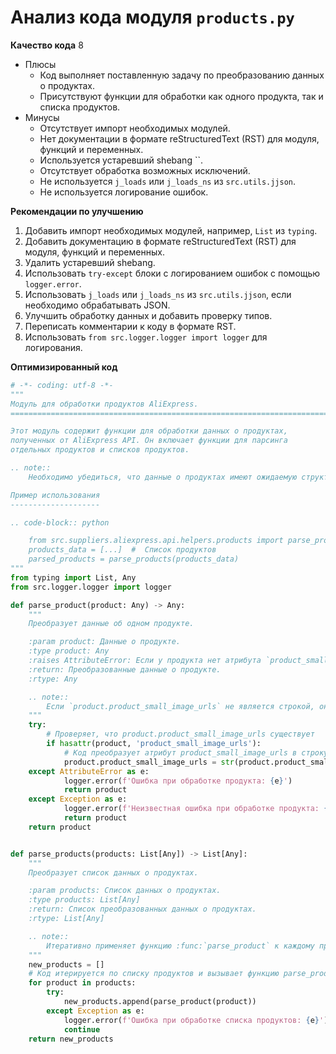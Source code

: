 # Анализ кода модуля `products.py`

**Качество кода**
8
- Плюсы
    - Код выполняет поставленную задачу по преобразованию данных о продуктах.
    - Присутствуют функции для обработки как одного продукта, так и списка продуктов.
- Минусы
    - Отсутствует импорт необходимых модулей.
    - Нет документации в формате reStructuredText (RST) для модуля, функций и переменных.
    - Используется устаревший shebang ``.
    - Отсутствует обработка возможных исключений.
    - Не используется `j_loads` или `j_loads_ns` из `src.utils.jjson`.
    - Не используется логирование ошибок.

**Рекомендации по улучшению**
1.  Добавить импорт необходимых модулей, например, `List` из `typing`.
2.  Добавить документацию в формате reStructuredText (RST) для модуля, функций и переменных.
3.  Удалить устаревший shebang.
4.  Использовать `try-except` блоки с логированием ошибок с помощью `logger.error`.
5.  Использовать `j_loads` или `j_loads_ns` из `src.utils.jjson`, если необходимо обрабатывать JSON.
6.  Улучшить обработку данных и добавить проверку типов.
7.  Переписать комментарии к коду в формате RST.
8.  Использовать `from src.logger.logger import logger` для логирования.

**Оптимизированный код**

```python
# -*- coding: utf-8 -*-
"""
Модуль для обработки продуктов AliExpress.
=========================================================================================

Этот модуль содержит функции для обработки данных о продуктах,
полученных от AliExpress API. Он включает функции для парсинга
отдельных продуктов и списков продуктов.

.. note::
    Необходимо убедиться, что данные о продуктах имеют ожидаемую структуру.

Пример использования
--------------------

.. code-block:: python

    from src.suppliers.aliexpress.api.helpers.products import parse_products
    products_data = [...]  #  Список продуктов
    parsed_products = parse_products(products_data)
"""
from typing import List, Any
from src.logger.logger import logger

def parse_product(product: Any) -> Any:
    """
    Преобразует данные об одном продукте.

    :param product: Данные о продукте.
    :type product: Any
    :raises AttributeError: Если у продукта нет атрибута `product_small_image_urls` или `string`.
    :return: Преобразованные данные о продукте.
    :rtype: Any

    .. note::
        Если `product.product_small_image_urls` не является строкой, он преобразуется в строку.
    """
    try:
        # Проверяет, что product.product_small_image_urls существует
        if hasattr(product, 'product_small_image_urls'):
            # Код преобразует атрибут product_small_image_urls в строку
            product.product_small_image_urls = str(product.product_small_image_urls)
    except AttributeError as e:
            logger.error(f'Ошибка при обработке продукта: {e}')
            return product
    except Exception as e:
            logger.error(f'Неизвестная ошибка при обработке продукта: {e}')
            return product
    return product


def parse_products(products: List[Any]) -> List[Any]:
    """
    Преобразует список данных о продуктах.

    :param products: Список данных о продуктах.
    :type products: List[Any]
    :return: Список преобразованных данных о продуктах.
    :rtype: List[Any]

    .. note::
        Итеративно применяет функцию :func:`parse_product` к каждому продукту.
    """
    new_products = []
    # Код итерируется по списку продуктов и вызывает функцию parse_product для каждого продукта.
    for product in products:
        try:
            new_products.append(parse_product(product))
        except Exception as e:
            logger.error(f'Ошибка при обработке списка продуктов: {e}')
            continue
    return new_products
```